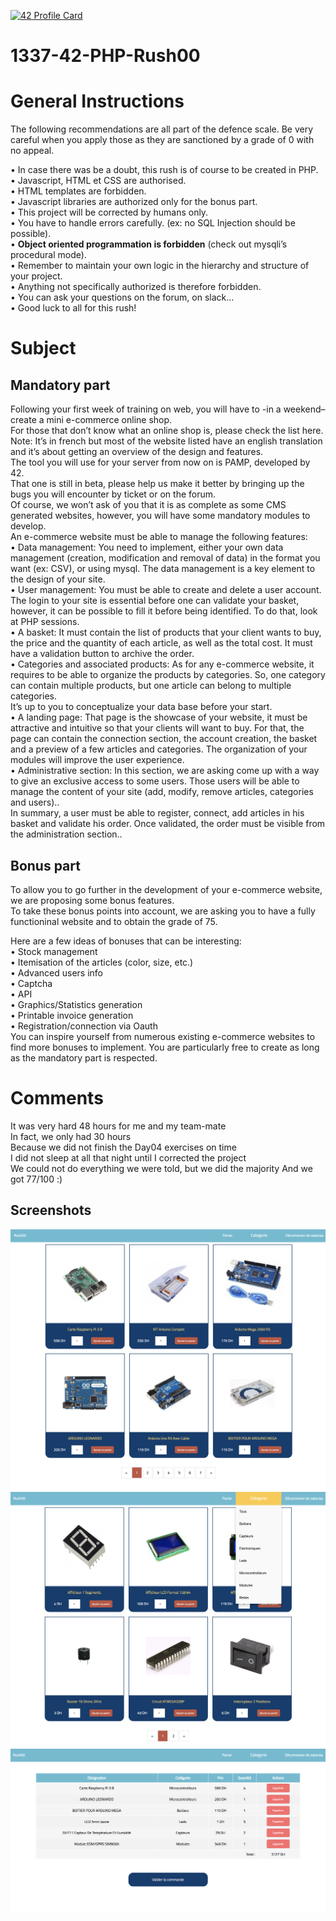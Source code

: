 [![42 Profile Card](https://1337-readme.vercel.app/api/profile?cursus=42cursus&login=zoulhafi)](https://github.com/mohouyizme/1337-readme)
# 1337-42-PHP-Rush00
# General Instructions
The following recommendations are all part of the defence scale. Be very careful when you apply those as they are sanctioned by a grade of 0 with no appeal.  

• In case there was be a doubt, this rush is of course to be created in PHP.  
• Javascript, HTML et CSS are authorised.  
• HTML templates are forbidden.  
• Javascript libraries are authorized only for the bonus part.  
• This project will be corrected by humans only.  
• You have to handle errors carefully. (ex: no SQL Injection should be possible).  
• **Object oriented programmation is forbidden** (check out mysqli’s procedural mode).  
• Remember to maintain your own logic in the hierarchy and structure of your project.  
• Anything not specifically authorized is therefore forbidden.  
• You can ask your questions on the forum, on slack...  
• Good luck to all for this rush!  

# Subject
## Mandatory part
Following your first week of training on web, you will have to -in a weekend– create a mini e-commerce online shop.  
For those that don’t know what an online shop is, please check the list here. Note: It’s in french but most of the website listed have an english translation and it’s about getting an overview of the design and features.  
The tool you will use for your server from now on is PAMP, developed by 42.  
That one is still in beta, please help us make it better by bringing up the bugs you will encounter by ticket or on the forum.  
Of course, we won’t ask of you that it is as complete as some CMS generated websites, however, you will have some mandatory modules to develop.  
An e-commerce website must be able to manage the following features:  
• Data management: You need to implement, either your own data management (creation, modification and removal of data) in the format you want (ex: CSV), or using mysql. The data management is a key element to the design of your site.  
• User management: You must be able to create and delete a user account. The login to your site is essential before one can validate your basket, however, it can be possible to fill it before being identified. To do that, look at PHP sessions.  
• A basket: It must contain the list of products that your client wants to buy, the price and the quantity of each article, as well as the total cost. It must have a validation button to archive the order.  
• Categories and associated products: As for any e-commerce website, it requires to be able to organize the products by categories. So, one category can contain multiple products, but one article can belong to multiple categories.  
It’s up to you to conceptualize your data base before your start.  
• A landing page: That page is the showcase of your website, it must be attractive and intuitive so that your clients will want to buy. For that, the page can contain the connection section, the account creation, the basket and a preview of a few
articles and categories. The organization of your modules will improve the user experience.  
• Administrative section: In this section, we are asking come up with a way to give an exclusive access to some users. Those users will be able to manage the content of your site (add, modify, remove articles, categories and users)..  
In summary, a user must be able to register, connect, add articles in his basket and validate his order. Once validated, the order must be visible from the administration section..  

## Bonus part
To allow you to go further in the development of your e-commerce website, we are proposing some bonus features.  
To take these bonus points into account, we are asking you to have a fully functioninal website and to obtain the grade of 75.  

Here are a few ideas of bonuses that can be interesting:  
• Stock management  
• Itemisation of the articles (color, size, etc.)  
• Advanced users info  
• Captcha  
• API  
• Graphics/Statistics generation  
• Printable invoice generation  
• Registration/connection via Oauth  
You can inspire yourself from numerous existing e-commerce websites to find more bonuses to implement. You are particularly free to create as long as the mandatory part is respected.  

# Comments
It was very hard 48 hours for me and my team-mate  
In fact, we only had 30 hours  
Because we did not finish the Day04 exercises on time  
I did not sleep at all that night until I corrected the project  
We could not do everything we were told, but we did the majority
And we got 77/100 :)

## Screenshots
![index](https://github.com/oulhafiane/1337-42-PHP-Rush00/blob/master/resources/readme/index.png?raw=true)  
![categories](https://github.com/oulhafiane/1337-42-PHP-Rush00/blob/master/resources/readme/categorie.png?raw=true)  
![basket](https://github.com/oulhafiane/1337-42-PHP-Rush00/blob/master/resources/readme/panier.png?raw=true)
